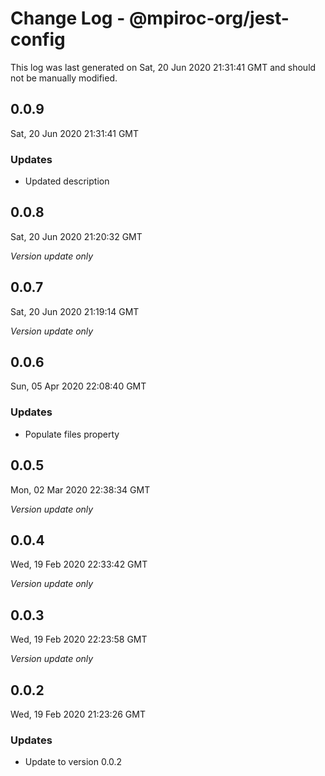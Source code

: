 # Change Log - @mpiroc-org/jest-config

This log was last generated on Sat, 20 Jun 2020 21:31:41 GMT and should not be manually modified.

## 0.0.9
Sat, 20 Jun 2020 21:31:41 GMT

### Updates

- Updated description

## 0.0.8
Sat, 20 Jun 2020 21:20:32 GMT

*Version update only*

## 0.0.7
Sat, 20 Jun 2020 21:19:14 GMT

*Version update only*

## 0.0.6
Sun, 05 Apr 2020 22:08:40 GMT

### Updates

- Populate files property

## 0.0.5
Mon, 02 Mar 2020 22:38:34 GMT

*Version update only*

## 0.0.4
Wed, 19 Feb 2020 22:33:42 GMT

*Version update only*

## 0.0.3
Wed, 19 Feb 2020 22:23:58 GMT

*Version update only*

## 0.0.2
Wed, 19 Feb 2020 21:23:26 GMT

### Updates

- Update to version 0.0.2

